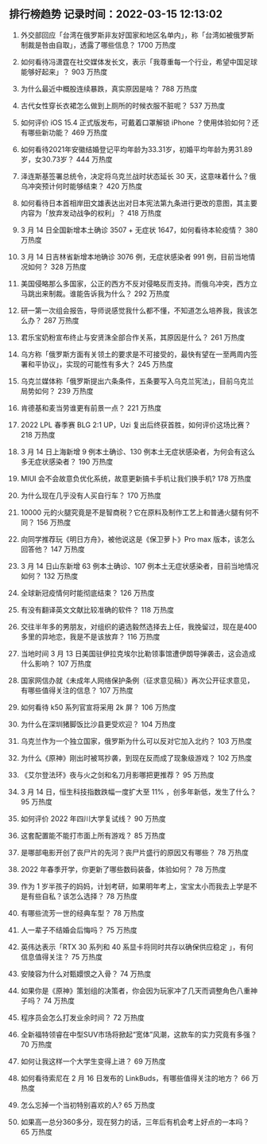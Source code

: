 
## 排行榜趋势 记录时间：2022-03-15 12:13:02
  
  1. 外交部回应「台湾在俄罗斯非友好国家和地区名单内」，称「台湾如被俄罗斯制裁是咎由自取」，透露了哪些信息？ 1700 万热度
    
  2. 如何看待冯潇霆在社交媒体发长文，表示「我尊重每一个行业，希望中国足球能够好起来」？ 903 万热度
    
  3. 为什么最近中概股连续暴跌，真实原因是啥？ 788 万热度
    
  4. 古代女性穿长衣裙怎么做到上厕所的时候衣服不脏呢？ 537 万热度
    
  5. 如何评价 iOS 15.4 正式版发布，可戴着口罩解锁 iPhone ？使用体验如何？还有哪些新功能？ 469 万热度
    
  6. 如何看待2021年安徽结婚登记平均年龄为33.31岁，初婚平均年龄为男31.89岁，女30.73岁？ 444 万热度
    
  7. 泽连斯基签署总统令，决定将乌克兰战时状态延长 30 天，这意味着什么？俄乌冲突预计何时能够结束？ 420 万热度
    
  8. 如何看待日本首相岸田文雄表达出对日本宪法第九条进行更改的意图，其主要内容为「放弃发动战争的权利」？ 418 万热度
    
  9. 3 月 14 日全国新增本土确诊 3507 + 无症状 1647，如何看待本轮疫情？ 380 万热度
    
  10. 3 月 14 日吉林省新增本地确诊 3076 例，无症状感染者 991 例，目前当地情况如何？ 328 万热度
    
  11. 美国侵略那么多国家，公正的西方不反对侵略反而支持。而俄乌冲突，西方立马跳出来制裁。谁能告诉我为什么？ 292 万热度
    
  12. 研一第一次组会报告，导师说感觉我什么都不懂，不知道怎么培养我，我该怎么办？ 287 万热度
    
  13. 君乐宝奶粉宣布终止与安贤洙全部合作关系，其原因是什么？ 261 万热度
    
  14. 乌方称「俄罗斯方面有关领土的要求是不可接受的，最快有望在一至两周内签署和平协议」，实现的可能性有多大？ 245 万热度
    
  15. 乌克兰媒体称「俄罗斯提出六条条件，五条要写入乌克兰宪法」，目前乌克兰局势如何？ 239 万热度
    
  16. 肯德基和麦当劳谁更有前景一点？ 221 万热度
    
  17. 2022 LPL 春季赛 BLG 2:1 UP，Uzi 复出后终获首胜，如何评价这场比赛？ 218 万热度
    
  18. 3 月 14 日上海新增 9 例本土确诊、130 例本土无症状感染者，为何会有这么多无症状感染者？ 190 万热度
    
  19. MIUI 会不会故意负优化系统，故意更新搞卡手机让我们换手机? 178 万热度
    
  20. 为什么现在几乎没有人买自行车？ 170 万热度
    
  21. 10000 元的火腿究竟是不是智商税？它在原料及制作工艺上和普通火腿有何不同？ 156 万热度
    
  22. 向同学推荐玩《明日方舟》，被他说这是《保卫萝卜》Pro max 版本，该怎么回答他？ 147 万热度
    
  23. 3 月 14 日山东新增 63 例本土确诊、107 例本土无症状感染者，目前当地情况如何？ 132 万热度
    
  24. 全球新冠疫情何时能彻底结束？ 126 万热度
    
  25. 有没有翻译英文文献比较准确的软件？ 118 万热度
    
  26. 交往半年多的男朋友，对组织的遴选毅然选择去上任，我挽留过，现在是400多里的异地恋，我是不是该放弃？ 116 万热度
    
  27. 当地时间 3 月 13 日美国驻伊拉克埃尔比勒领事馆遭伊朗导弹袭击，这会造成什么影响？ 107 万热度
    
  28. 国家网信办就《未成年人网络保护条例（征求意见稿）》再次公开征求意见，有哪些值得关注的信息？ 107 万热度
    
  29. 如何看待 k50 系列官宣将采用 2k 屏？ 106 万热度
    
  30. 为什么在深圳猪脚饭比沙县更受欢迎？ 104 万热度
    
  31. 乌克兰作为一个独立国家，俄罗斯为什么可以反对它加入北约？ 103 万热度
    
  32. 为什么《原神》刚出时被骂抄袭，到现在反而成了现象级游戏？ 102 万热度
    
  33. 《艾尔登法环》夜与火之剑和名刀月影哪把更推荐？ 95 万热度
    
  34. 3 月 14 日，恒生科技指数跌幅一度扩大至 11% ，创多年新低，发生了什么？ 95 万热度
    
  35. 如何评价 2022 年四川大学复试线？ 90 万热度
    
  36. 这套配置能不能打市面上所有游戏？ 85 万热度
    
  37. 是哪部电影开创了丧尸片的先河？丧尸片盛行的原因又有哪些？ 78 万热度
    
  38. 2022 年春季开学，你更新了哪些数码装备，体验如何？ 78 万热度
    
  39. 作为 1 岁半孩子的妈妈，计划考研，如果明年考上，宝宝太小而我去上学是不是有些自私？该怎么选择？ 78 万热度
    
  40. 有哪些流芳一世的经典车型？ 78 万热度
    
  41. 人一辈子不结婚会后悔吗？ 75 万热度
    
  42. 英伟达表示「RTX 30 系列和 40 系显卡将同时共存以确保供应稳定 」，有何信息值得关注？ 75 万热度
    
  43. 安陵容为什么对甄嬛恨之入骨？ 74 万热度
    
  44. 如果你是《原神》策划组的决策者，你会因为玩家冲了几天而调整角色八重神子吗？ 74 万热度
    
  45. 程序员会怎么打发业余时间？ 72 万热度
    
  46. 全新福特领睿在中型SUV市场将掀起“宽体”风潮，这款车的实力究竟有多强？ 70 万热度
    
  47. 如何让我这样一个大学生变得上进？ 69 万热度
    
  48. 如何看待索尼在 2 月 16 日发布的 LinkBuds，有哪些值得关注的地方？ 66 万热度
    
  49. 怎么忘掉一个当初特别喜欢的人? 65 万热度
    
  50. 如果高一总分360多分，现在努力的话，三年后有机会考上好点的一本吗？ 65 万热度
    